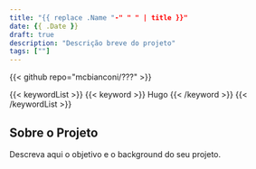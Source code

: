 ```yaml
---
title: "{{ replace .Name "-" " " | title }}"
date: {{ .Date }}
draft: true
description: "Descrição breve do projeto"
tags: [""]
---
```


{{< github repo="mcbianconi/???" >}}

{{< keywordList >}}
{{< keyword >}} Hugo {{< /keyword >}}
{{< /keywordList >}}


## Sobre o Projeto

Descreva aqui o objetivo e o background do seu projeto.
